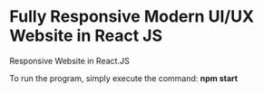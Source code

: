# Fully Responsive Modern UI/UX Website in React JS

Responsive Website in React.JS

To run the program, simply execute the command: 
**npm start**


